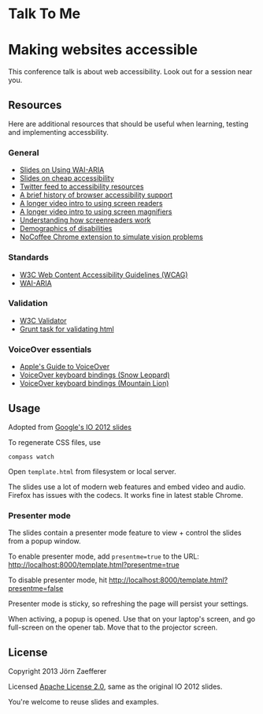 # Talk To Me
# Making websites accessible

This conference talk is about web accessibility. Look out for a session near you.

## Resources

Here are additional resources that should be useful when learning, testing and implementing accessbility.

### General

* [Slides on Using WAI-ARIA](http://ramoncorominas.com/spainjs/using-wai-aria_ramon-corominas.pdf)
* [Slides on cheap accessibility](http://www.slideshare.net/sloandr/online-learning-resource-accessibility-in-a-lunchtime)
* [Twitter feed to accessibility resources](https://twitter.com/newtoa11y)
* [A brief history of browser accessibility support](http://html5accessibility.com/browser-acc.html)
* [A longer video intro to using screen readers](http://www.yuiblog.com/blog/2007/05/14/video-intro-to-screenreaders/)
* [A longer video intro to using screen magnifiers](http://www.yuiblog.com/blog/2007/06/12/video-intro-to-screen-magnifiers/)
* [Understanding how screenreaders work](https://www.ssbbartgroup.com/blog/2013/01/02/how-browsers-interact-with-screen-readers-and-where-aria-fits-in-the-mix/)
* [Demographics of disabilities](http://en.wikipedia.org/wiki/Disability#Demographics)
* [NoCoffee Chrome extension to simulate vision problems](https://chrome.google.com/webstore/detail/nocoffee/jjeeggmbnhckmgdhmgdckeigabjfbddl)

### Standards

* [W3C Web Content Accessibility Guidelines (WCAG)](http://www.w3.org/WAI/intro/wcag)
* [WAI-ARIA](http://www.w3.org/WAI/intro/aria.php)

### Validation

* [W3C Validator](http://validator.w3.org/)
* [Grunt task for validating html](https://github.com/jzaefferer/grunt-html)

### VoiceOver essentials

* [Apple's Guide to VoiceOver](http://www.apple.com/voiceover/info/guide/)
* [VoiceOver keyboard bindings (Snow Leopard)](http://images.apple.com/accessibility/voiceover/pdf/VoiceOver_SnowLeopard_Keyboard_Color.pdf)
* [VoiceOver keyboard bindings (Mountain Lion)](http://support.apple.com/kb/HT5424?viewlocale=en_US&locale=en_US)

## Usage

Adopted from [Google's IO 2012 slides](https://code.google.com/p/io-2012-slides/)

To regenerate CSS files, use

    compass watch

Open `template.html` from filesystem or local server.

The slides use a lot of modern web features and embed video and audio. Firefox has issues with the codecs. It works fine in latest stable Chrome.

### Presenter mode

The slides contain a presenter mode feature to view + control the slides
from a popup window.

To enable presenter mode, add `presentme=true` to the URL: [http://localhost:8000/template.html?presentme=true](http://localhost:8000/template.html?presentme=true)

To disable presenter mode, hit [http://localhost:8000/template.html?presentme=false](http://localhost:8000/template.html?presentme=false)

Presenter mode is sticky, so refreshing the page will persist your settings.

When activing, a popup is opened. Use that on your laptop's screen, and go full-screen on the opener tab. Move that to the projector screen.

## License

Copyright 2013 Jörn Zaefferer

Licensed [Apache License 2.0](http://www.apache.org/licenses/LICENSE-2.0), same as the original IO 2012 slides.

You're welcome to reuse slides and examples.
